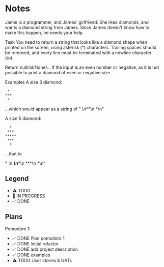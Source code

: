 # Notes

Jamie is a programmer, and James' girlfriend. She likes diamonds, and wants a diamond string from James. Since James doesn't know how to make this happen, he needs your help.

Task
You need to return a string that looks like a diamond shape when printed on the screen, using asterisk (*) characters. Trailing spaces should be removed, and every line must be terminated with a newline character (\n).

Return null/nil/None/... if the input is an even number or negative, as it is not possible to print a diamond of even or negative size.

Examples
A size 3 diamond:
```
 *
***
 *
```
...which would appear as a string of " *\n***\n *\n"

A size 5 diamond:
```
  *
 ***
*****
 ***
  *
```
...that is:

"  *\n ***\n*****\n ***\n  *\n"

## Legend
- ⚠ TODO
- 🚧 IN PROGRESS
- ✅ DONE

## Plans

Pomodoro 1:
- ✅ DONE Plan pomodoro 1
- ✅ DONE Initial refactor
- ✅ DONE add project description
- ✅ DONE examples
- ⚠ TODO User stories & UATs